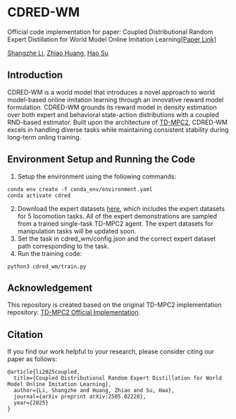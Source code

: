 # CDRED-WM
Official code implementation for paper: Coupled Distributional Random Expert Distillation for World Model Online Imitation Learning[[Paper Link]](https://arxiv.org/abs/2505.02228)

[Shangzhe Li](https://tobyleelsz.github.io/), [Zhiao Huang](https://sites.google.com/view/zhiao-huang), [Hao Su](https://cseweb.ucsd.edu/~haosu/)

##  Introduction

CDRED-WM is a world model that introduces a novel approach to world model-based online imitation learning through an innovative reward model formulation. CDRED-WM grounds its reward model in density estimation over both expert and behavioral state-action distributions with a coupled RND-based estimator. Built upon the architecture of [TD-MPC2](https://www.tdmpc2.com/), CDRED-WM excels in handling diverse tasks while maintaining consistent stability during long-term onling training.

## Environment Setup and Running the Code

1. Setup the environment using the following commands:
```
conda env create -f conda_env/environment.yaml
conda activate cdred
```
2. Download the expert datasets [here](https://drive.google.com/drive/folders/1-D5tDFIjhta2cFq44BTEtW4mptcBr502?usp=sharing), which includes the expert datasets for 5 locomotion tasks. All of the expert demonstrations are sampled from a trained single-task TD-MPC2 agent. The expert datasets for manipulation tasks will be updated soon.
3. Set the task in cdred_wm/config.json and the correct expert dataset path corresponding to the task.
4. Run the training code:
```
python3 cdred_wm/train.py
```
## Acknowledgement

This repository is created based on the original TD-MPC2 implementation repository: [TD-MPC2 Official Implementation](https://github.com/nicklashansen/tdmpc2).

## Citation

If you find our work helpful to your research, please consider citing our paper as follows:
```
@article{li2025coupled,
  title={Coupled Distributional Random Expert Distillation for World Model Online Imitation Learning},
  author={Li, Shangzhe and Huang, Zhiao and Su, Hao},
  journal={arXiv preprint arXiv:2505.02228},
  year={2025}
}
```

